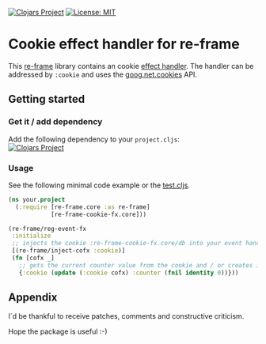 [![Clojars Project](https://img.shields.io/clojars/v/jtk-dvlp/re-frame-cookie-fx.svg)](https://clojars.org/jtk-dvlp/re-frame-cookie-fx)
[![License: MIT](https://img.shields.io/badge/License-MIT-yellow.svg)](https://github.com/jtkDvlp/re-frame-cookie-fx/blob/master/LICENSE)

# Cookie effect handler for re-frame

This [re-frame](https://github.com/Day8/re-frame) library contains an cookie [effect handler](https://github.com/Day8/re-frame/tree/develop/docs). The handler can be addressed by `:cookie` and uses the [goog.net.cookies](https://google.github.io/closure-library/api/goog.net.Cookies.html) API.

## Getting started

### Get it / add dependency

Add the following dependency to your `project.cljs`:<br>
[![Clojars Project](https://img.shields.io/clojars/v/jtk-dvlp/re-frame-cookie-fx.svg)](https://clojars.org/jtk-dvlp/re-frame-cookie-fx)

### Usage

See the following minimal code example or the [test.cljs](https://github.com/jtkDvlp/re-frame-cookie-fx/blob/master/test/re_frame_cookie_fx/test.cljs).

```clojure
(ns your.project
  (:require [re-frame.core :as re-frame]
            [re-frame-cookie-fx.core]))

(re-frame/reg-event-fx
 :initialize
 ;; injects the cookie :re-frame-cookie-fx.core/db into your event handler
 [(re-frame/inject-cofx :cookie)]
 (fn [cofx _]
   ;; gets the current counter value from the cookie and / or creates it with the value 0
   {:cookie (update (:cookie cofx) :counter (fnil identity 0))}))
```

## Appendix

I´d be thankful to receive patches, comments and constructive criticism.

Hope the package is useful :-)
